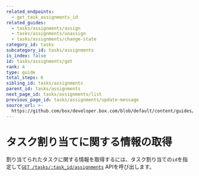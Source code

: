 ```yaml
---
related_endpoints:
  - get_task_assignments_id
related_guides:
  - tasks/assignments/assign
  - tasks/assignments/unassign
  - tasks/assignments/change-state
category_id: tasks
subcategory_id: tasks/assignments
is_index: false
id: tasks/assignments/get
rank: 4
type: guide
total_steps: 6
sibling_id: tasks/assignments
parent_id: tasks/assignments
next_page_id: tasks/assignments/list
previous_page_id: tasks/assignments/update-message
source_url: >-
  https://github.com/box/developer.box.com/blob/default/content/guides/tasks/assignments/4-get.md
---
```

# タスク割り当てに関する情報の取得

割り当てられたタスクに関する情報を取得するには、タスク割り当ての`id`を指定して[`GET /tasks/:task_id/assignments`](e://get_task_assignments_id) APIを呼び出します。

<Samples id="get_task_assignments_id">

</Samples>
